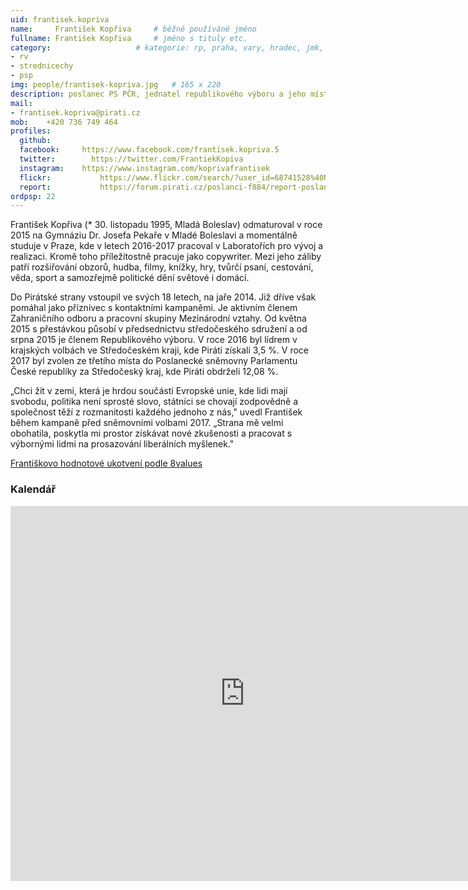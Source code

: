 ```yaml
---
uid: frantisek.kopriva
name:     František Kopřiva  	# běžně používáné jméno
fullname: František Kopřiva  	# jméno s tituly etc.
category:                 	# kategorie: rp, praha, vary, hradec, jmk, senat
- rv
- strednicechy
- psp
img: people/frantisek-kopriva.jpg   # 165 x 220
description: poslanec PS PČR, jednatel republikového výboru a jeho místopředseda             	# kratký popis, max 160 znaků
mail:
- frantisek.kopriva@pirati.cz
mob:	+420 736 749 464		  
profiles:
  github:       
  facebook:     https://www.facebook.com/frantisek.kopriva.5
  twitter: 		  https://twitter.com/FrantiekKopiva
  instagram:    https://www.instagram.com/koprivafrantisek
  flickr:		    https://www.flickr.com/search/?user_id=68741528%40N03&sort=date-taken-desc&view_all=1&text=franti%C5%A1ek%20kop%C5%99iva
  report:		    https://forum.pirati.cz/poslanci-f884/report-poslance-frantiska-koprivy-t38948.html
ordpsp: 22
---
```


František Kopřiva (* 30. listopadu 1995, Mladá Boleslav) odmaturoval v roce 2015 na Gymnáziu Dr. Josefa Pekaře v Mladé Boleslavi a momentálně studuje v Praze, kde v letech 2016-2017 pracoval v Laboratořích pro vývoj a realizaci. Kromě toho příležitostně pracuje jako copywriter. Mezi jeho záliby patří rozšiřování obzorů, hudba, filmy, knížky, hry, tvůrčí psaní, cestování, věda, sport a samozřejmě politické dění světové i domácí.

Do Pirátské strany vstoupil ve svých 18 letech, na jaře 2014. Již dříve však pomáhal jako příznivec s kontaktními kampaněmi. Je aktivním členem Zahraničního odboru a pracovní skupiny Mezinárodní vztahy. Od května 2015 s přestávkou působí v předsednictvu středočeského sdružení a od srpna 2015 je členem Republikového výboru. V roce 2016 byl lídrem v krajských volbách ve Středočeském kraji, kde Piráti získali 3,5 %. V roce 2017 byl zvolen ze třetího místa do Poslanecké sněmovny Parlamentu České republiky za Středočeský kraj, kde Piráti obdrželi 12,08 %. 

„Chci žít v zemi, která je hrdou součástí Evropské unie, kde lidi mají svobodu, politika není sprosté slovo, státníci se chovají zodpovědně a společnost těží z rozmanitosti každého jednoho z nás," uvedl František během kampaně před sněmovními volbami 2017. „Strana mě velmi obohatila, poskytla mi prostor získávat nové zkušenosti a pracovat s výbornými lidmi na prosazování liberálních myšlenek." 

[Františkovo hodnotové ukotvení podle 8values](https://forum.pirati.cz/resources/image/17093)

### Kalendář
<iframe src="https://calendar.google.com/calendar/embed?src=u01isditduonhgh4qjglfc1fq0%40group.calendar.google.com&ctz=Europe%2FPrague" style="border: 0" width="750" height="600" frameborder="0" scrolling="no"></iframe>
